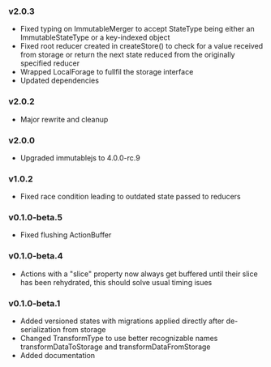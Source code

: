 ### v2.0.3

- Fixed typing on ImmutableMerger to accept StateType being either an ImmutableStateType or a key-indexed object
- Fixed root reducer created in createStore() to check for a value received from storage or return the next state reduced from the originally specified reducer
- Wrapped LocalForage to fullfil the storage interface
- Updated dependencies

### v2.0.2

- Major rewrite and cleanup

### v2.0.0

- Upgraded immutablejs to 4.0.0-rc.9

### v1.0.2

- Fixed race condition leading to outdated state passed to reducers

### v0.1.0-beta.5

- Fixed flushing ActionBuffer

### v0.1.0-beta.4

- Actions with a "slice" property now always get buffered until their slice has been rehydrated, this should solve usual timing isues


### v0.1.0-beta.1

- Added versioned states with migrations applied directly after de-serialization from storage
- Changed TransformType to use better recognizable names transformDataToStorage and transformDataFromStorage
- Added documentation